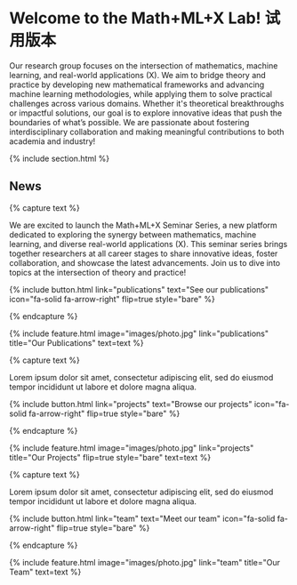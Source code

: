 ---
---

# Welcome to the Math+ML+X Lab! 试用版本

Our research group focuses on the intersection of mathematics, machine learning, and real-world applications (X). We aim to bridge theory and practice by developing new mathematical frameworks and advancing machine learning methodologies, while applying them to solve practical challenges across various domains. Whether it's theoretical breakthroughs or impactful solutions, our goal is to explore innovative ideas that push the boundaries of what’s possible. We are passionate about fostering interdisciplinary collaboration and making meaningful contributions to both academia and industry! 


{% include section.html %}

## News

{% capture text %}

We are excited to launch the Math+ML+X Seminar Series, a new platform dedicated to exploring the synergy between mathematics, machine learning, and diverse real-world applications (X). This seminar series brings together researchers at all career stages to share innovative ideas, foster collaboration, and showcase the latest advancements. Join us to dive into topics at the intersection of theory and practice!

{%
  include button.html
  link="publications"
  text="See our publications"
  icon="fa-solid fa-arrow-right"
  flip=true
  style="bare"
%}

{% endcapture %}

{%
  include feature.html
  image="images/photo.jpg"
  link="publications"
  title="Our Publications"
  text=text
%}


{% capture text %}

Lorem ipsum dolor sit amet, consectetur adipiscing elit, sed do eiusmod tempor incididunt ut labore et dolore magna aliqua.

{%
  include button.html
  link="projects"
  text="Browse our projects"
  icon="fa-solid fa-arrow-right"
  flip=true
  style="bare"
%}

{% endcapture %}

{%
  include feature.html
  image="images/photo.jpg"
  link="projects"
  title="Our Projects"
  flip=true
  style="bare"
  text=text
%}

{% capture text %}

Lorem ipsum dolor sit amet, consectetur adipiscing elit, sed do eiusmod tempor incididunt ut labore et dolore magna aliqua.

{%
  include button.html
  link="team"
  text="Meet our team"
  icon="fa-solid fa-arrow-right"
  flip=true
  style="bare"
%}

{% endcapture %}

{%
  include feature.html
  image="images/photo.jpg"
  link="team"
  title="Our Team"
  text=text
%}